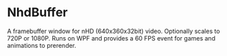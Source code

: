 # NhdBuffer
A framebuffer window for nHD (640x360x32bit) video.   Optionally scales to 720P or 1080P.  Runs on WPF and provides a 60 FPS event for games and animations to prerender.
